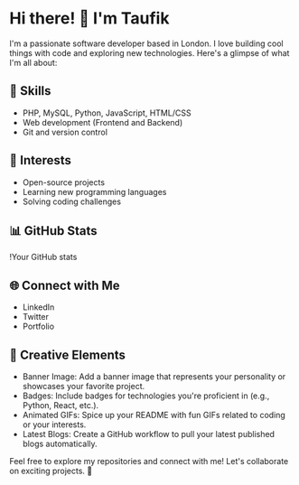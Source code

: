 # Hi there! 👋 I'm Taufik

I'm a passionate software developer based in London. I love building cool things with code and exploring new technologies. Here's a glimpse of what I'm all about:

## 🔧 Skills
- PHP, MySQL, Python, JavaScript, HTML/CSS
- Web development (Frontend and Backend)
- Git and version control

## 🌟 Interests
- Open-source projects
- Learning new programming languages
- Solving coding challenges

## 📊 GitHub Stats
!Your GitHub stats

## 🌐 Connect with Me
- LinkedIn
- Twitter
- Portfolio

## 🎨 Creative Elements
- Banner Image: Add a banner image that represents your personality or showcases your favorite project.
- Badges: Include badges for technologies you're proficient in (e.g., Python, React, etc.).
- Animated GIFs: Spice up your README with fun GIFs related to coding or your interests.
- Latest Blogs: Create a GitHub workflow to pull your latest published blogs automatically.

Feel free to explore my repositories and connect with me! Let's collaborate on exciting projects. 🚀
